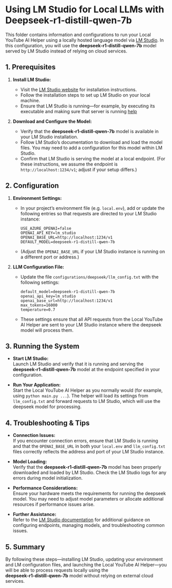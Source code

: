 # Using LM Studio for Local LLMs with Deepseek‑r1‑distill‑qwen‑7b

This folder contains information and configurations to run your Local YouTube AI Helper using a locally hosted language model via [LM Studio](https://lmstudio.ai). In this configuration, you will use the **deepseek‑r1‑distill‑qwen‑7b** model served by LM Studio instead of relying on cloud services.

## 1. Prerequisites

1. **Install LM Studio:**
   - Visit the [LM Studio website](https://lmstudio.ai) for installation instructions.
   - Follow the installation steps to set up LM Studio on your local machine.
   - Ensure that LM Studio is running—for example, by executing its executable and making sure that server is running [help](https://lmstudio.ai/docs/api)

2. **Download and Configure the Model:**
   - Verify that the **deepseek‑r1‑distill‑qwen‑7b** model is available in your LM Studio installation.
   - Follow LM Studio’s documentation to download and load the model files. You may need to add a configuration for this model within LM Studio.
   - Confirm that LM Studio is serving the model at a local endpoint. (For these instructions, we assume the endpoint is `http://localhost:1234/v1`; adjust if your setup differs.)

## 2. Configuration

1. **Environment Settings:**
   - In your project’s environment file (e.g. `local.env`), add or update the following entries so that requests are directed to your LM Studio instance:
     ```env
     USE_AZURE_OPENAI=false
     OPENAI_API_KEY=lm_studio
     OPENAI_BASE_URL=http://localhost:1234/v1
     DEFAULT_MODEL=deepseek-r1-distill-qwen-7b
     ```
   - (Adjust the `OPENAI_BASE_URL` if your LM Studio instance is running on a different port or address.)

2. **LLM Configuration File:**
   - Update the file `configurations/deepseek/llm_config.txt` with the following settings:
     ```config
     default_model=deepseek-r1-distill-qwen-7b
     openai_api_key=lm_studio
     openai_base_url=http://localhost:1234/v1
     max_tokens=16000
     temperature=0.7 
     ```
   - These settings ensure that all API requests from the Local YouTube AI Helper are sent to your LM Studio instance where the deepseek model will process them.

## 3. Running the System

- **Start LM Studio:**  
  Launch LM Studio and verify that it is running and serving the **deepseek‑r1‑distill‑qwen-7b** model at the endpoint specified in your configuration.

- **Run Your Application:**  
  Start the Local YouTube AI Helper as you normally would (for example, using `python main.py ...`). The helper will load its settings from `llm_config.txt` and forward requests to LM Studio, which will use the deepseek model for processing.

## 4. Troubleshooting & Tips

- **Connection Issues:**  
  If you encounter connection errors, ensure that LM Studio is running and that the `OPENAI_BASE_URL` in both your `local.env` and `llm_config.txt` files correctly reflects the address and port of your LM Studio instance.

- **Model Loading:**  
  Verify that the **deepseek‑r1‑distill‑qwen‑7b** model has been properly downloaded and loaded by LM Studio. Check the LM Studio logs for any errors during model initialization.

- **Performance Considerations:**  
  Ensure your hardware meets the requirements for running the deepseek model. You may need to adjust model parameters or allocate additional resources if performance issues arise.

- **Further Assistance:**  
  Refer to the [LM Studio documentation](https://lmstudio.ai/docs) for additional guidance on configuring endpoints, managing models, and troubleshooting common issues.

## 5. Summary

By following these steps—installing LM Studio, updating your environment and LM configuration files, and launching the Local YouTube AI Helper—you will be able to process requests locally using the **deepseek‑r1‑distill‑qwen‑7b** model without relying on external cloud services.
